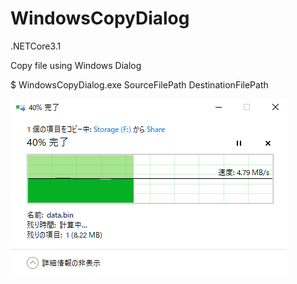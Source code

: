 # WindowsCopyDialog

.NETCore3.1

Copy file using Windows Dialog

$ WindowsCopyDialog.exe  SourceFilePath  DestinationFilePath

![Copy Dialog](https://github.com/hsytkm/WindowsCopyDialog/blob/master/dialog.png)

